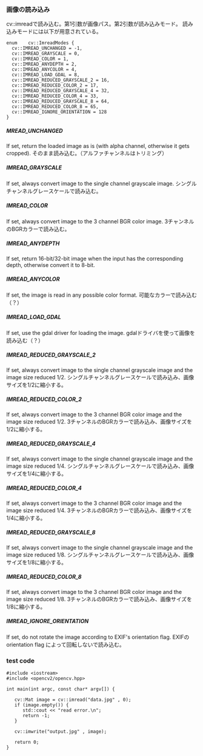 
### 画像の読み込み

cv::imreadで読み込む。第1引数が画像パス。第2引数が読み込みモード。
読み込みモードには以下が用意されている。

	enum  	cv::ImreadModes { 
	  cv::IMREAD_UNCHANGED = -1, 
	  cv::IMREAD_GRAYSCALE = 0, 
	  cv::IMREAD_COLOR = 1, 
	  cv::IMREAD_ANYDEPTH = 2, 
	  cv::IMREAD_ANYCOLOR = 4, 
	  cv::IMREAD_LOAD_GDAL = 8, 
	  cv::IMREAD_REDUCED_GRAYSCALE_2 = 16, 
	  cv::IMREAD_REDUCED_COLOR_2 = 17, 
	  cv::IMREAD_REDUCED_GRAYSCALE_4 = 32, 
	  cv::IMREAD_REDUCED_COLOR_4 = 33, 
	  cv::IMREAD_REDUCED_GRAYSCALE_8 = 64, 
	  cv::IMREAD_REDUCED_COLOR_8 = 65, 
	  cv::IMREAD_IGNORE_ORIENTATION = 128 
	}

##### MREAD_UNCHANGED 
If set, return the loaded image as is (with alpha channel, otherwise it gets cropped).
そのまま読み込む。（アルファチャンネルはトリミング）

##### IMREAD_GRAYSCALE 
If set, always convert image to the single channel grayscale image.
シングルチャンネルグレースケールで読み込む。

##### IMREAD_COLOR 
If set, always convert image to the 3 channel BGR color image.
3チャンネルのBGRカラーで読み込む。

##### IMREAD_ANYDEPTH 
If set, return 16-bit/32-bit image when the input has the corresponding depth, otherwise convert it to 8-bit.

##### IMREAD_ANYCOLOR 
If set, the image is read in any possible color format.
可能なカラーで読み込む（？）

##### IMREAD_LOAD_GDAL 
If set, use the gdal driver for loading the image.
gdalドライバを使って画像を読み込む（？）

##### IMREAD_REDUCED_GRAYSCALE_2 
If set, always convert image to the single channel grayscale image and the image size reduced 1/2.
シングルチャンネルグレースケールで読み込み、画像サイズを1/2に縮小する。

##### IMREAD_REDUCED_COLOR_2 
If set, always convert image to the 3 channel BGR color image and the image size reduced 1/2.
3チャンネルのBGRカラーで読み込み、画像サイズを1/2に縮小する。

##### IMREAD_REDUCED_GRAYSCALE_4 
If set, always convert image to the single channel grayscale image and the image size reduced 1/4.
シングルチャンネルグレースケールで読み込み、画像サイズを1/4に縮小する。

##### IMREAD_REDUCED_COLOR_4 
If set, always convert image to the 3 channel BGR color image and the image size reduced 1/4.
3チャンネルのBGRカラーで読み込み、画像サイズを1/4に縮小する。

##### IMREAD_REDUCED_GRAYSCALE_8 
If set, always convert image to the single channel grayscale image and the image size reduced 1/8.
シングルチャンネルグレースケールで読み込み、画像サイズを1/8に縮小する。

##### IMREAD_REDUCED_COLOR_8 
If set, always convert image to the 3 channel BGR color image and the image size reduced 1/8.
3チャンネルのBGRカラーで読み込み、画像サイズを1/8に縮小する。

##### IMREAD_IGNORE_ORIENTATION 
If set, do not rotate the image according to EXIF's orientation flag.
EXIFの orientation flag によって回転しないで読み込む。


### test code

	#include <iostream>
	#include <opencv2/opencv.hpp>
	
	int main(int argc, const char* argv[]) {
	
	   cv::Mat image = cv::imread("data.jpg" , 0);
	   if (image.empty()) {
	      std::cout << "read error.\n";
	      return -1;
	   }
	
	   cv::imwrite("output.jpg" , image);
	
	   return 0;
	}

